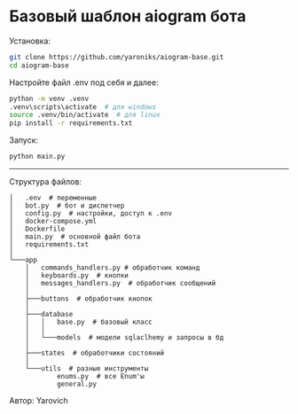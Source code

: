 # Базовый шаблон aiogram бота

Установка:

```bash
git clone https://github.com/yaroniks/aiogram-base.git
cd aiogram-base
```

Настройте файл .env под себя и далее:

```bash
python -m venv .venv
.venv\scripts\activate  # для windows
source .venv/bin/activate  # для linux
pip install -r requirements.txt
```

Запуск:

```bash
python main.py
```

---

Структура файлов:

```
│   .env  # переменные
│   bot.py  # бот и диспетчер
│   config.py  # настройки, доступ к .env
│   docker-compose.yml
│   Dockerfile
│   main.py  # основной файл бота
│   requirements.txt
│
└───app
    │   commands_handlers.py # обработчик команд
    │   keyboards.py  # кнопки
    │   messages_handlers.py  # обработчик сообщений
    │
    ├───buttons  # обработчик кнопок
    │
    ├───database
    │   │   base.py  # базовый класс
    │   │
    │   └───models  # модели sqlaclhemy и запросы в бд
    │
    ├───states  # обработчики состояний
    │
    └───utils  # разные инструменты
            enums.py  # все Enum'ы
            general.py
```

Автор: Yarovich
